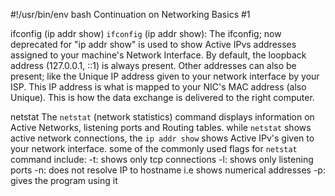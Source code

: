 #!/usr/bin/env bash
Continuation on Networking Basics #1

ifconfig (ip addr show)
`ifconfig` (ip addr show): The ifconfig; now deprecated for "ip addr show" is used to show Active IPvs addresses assigned to your machine's Network Interface. By default, the loopback address (127.0.0.1, ::1) is always present. Other addresses can also be present; like the Unique IP address given to your network interface by your ISP. This IP address is what is mapped to your NIC's MAC address (also Unique). This is how the data exchange is delivered to the right computer.

netstat
The `netstat` (network statistics) command displays information on Active Networks, listening ports and Routing tables. while `netstat` shows active network connections, the `ip addr show` shows Active IPv's given to your network interface. some of the commonly used flags for `netstat` command include:
-t: shows only tcp connections
-l: shows only listening ports
-n: does not resolve IP to hostname i.e shows numerical addresses
-p: gives the program using it
